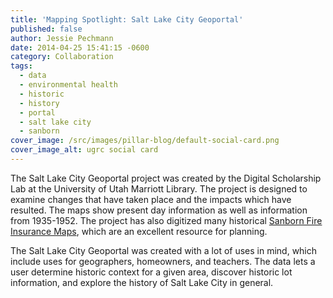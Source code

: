```yaml
---
title: 'Mapping Spotlight: Salt Lake City Geoportal'
published: false
author: Jessie Pechmann
date: 2014-04-25 15:41:15 -0600
category: Collaboration
tags:
  - data
  - environmental health
  - historic
  - history
  - portal
  - salt lake city
  - sanborn
cover_image: /src/images/pillar-blog/default-social-card.png
cover_image_alt: ugrc social card
---
```


<p>The Salt Lake City Geoportal project was created by the Digital Scholarship Lab at the University of Utah Marriott Library. The project is designed to examine changes that have taken place and the impacts which have resulted. The maps show present day information as well as information from 1935-1952. The project has also digitized many historical <a href="http://campusguides.lib.utah.edu/utahsanbornfireinsurancemaps">Sanborn Fire Insurance Maps</a>, which are an excellent resource for planning. </p>
<p>The Salt Lake City Geoportal was created with a lot of uses in mind, which include uses for geographers, homeowners, and teachers. The data lets a user determine historic context for a given area, discover historic lot information, and explore the history of Salt Lake City in general.</p>
